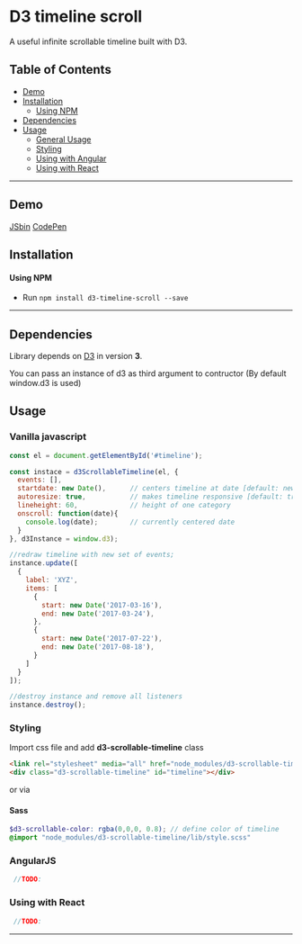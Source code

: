 # D3 timeline scroll

A useful infinite scrollable timeline built with D3.


## Table of Contents

- [Demo](#demo)
- [Installation](#installation)
  - [Using NPM](#using-npm)
- [Dependencies](#dependencies)
- [Usage](#usage)
  - [General Usage](#vanilla-javascript)
  - [Styling](#styling)
  - [Using with Angular](#using-with-angular)
  - [Using with React](#using-with-react)
  
---


## Demo
[JSbin](https://jsbin.com/xewobuz/1/edit?html,output) [CodePen](https://codepen.io/piotr-gawlowski/pen/QgeKaX?editors=1010)

## Installation
#### Using NPM

- Run `npm install d3-timeline-scroll --save`

---


## Dependencies
Library depends on [D3](https://d3js.org) in version **3**.

You can pass an instance of d3 as third argument to contructor (By default window.d3 is used)

## Usage
### Vanilla javascript

```javascript
const el = document.getElementById('#timeline');

const instace = d3ScrollableTimeline(el, {
  events: [],
  startdate: new Date(),      // centers timeline at date [default: new Date()]
  autoresize: true,           // makes timeline responsive [default: true]
  lineheight: 60,             // height of one category
  onscroll: function(date){
    console.log(date);        // currently centered date
  }
}, d3Instance = window.d3);

//redraw timeline with new set of events;
instance.update([
  {
    label: 'XYZ',
    items: [
      {
        start: new Date('2017-03-16'),
        end: new Date('2017-03-24'),
      },
      {
        start: new Date('2017-07-22'),
        end: new Date('2017-08-18'),
      }
    ]
  }
]);

//destroy instance and remove all listeners
instance.destroy();

```

### Styling

Import css file and add **d3-scrollable-timeline** class
``` html
<link rel="stylesheet" media="all" href="node_modules/d3-scrollable-timeline/lib/style.css" />
<div class="d3-scrollable-timeline" id="timeline"></div>
```

or via

#### Sass
```scss
$d3-scrollable-color: rgba(0,0,0, 0.8); // define color of timeline
@import "node_modules/d3-scrollable-timeline/lib/style.scss"
```


### AngularJS
```javascript
 //TODO:
```

### Using with React
```javascript
 //TODO:
```

---

